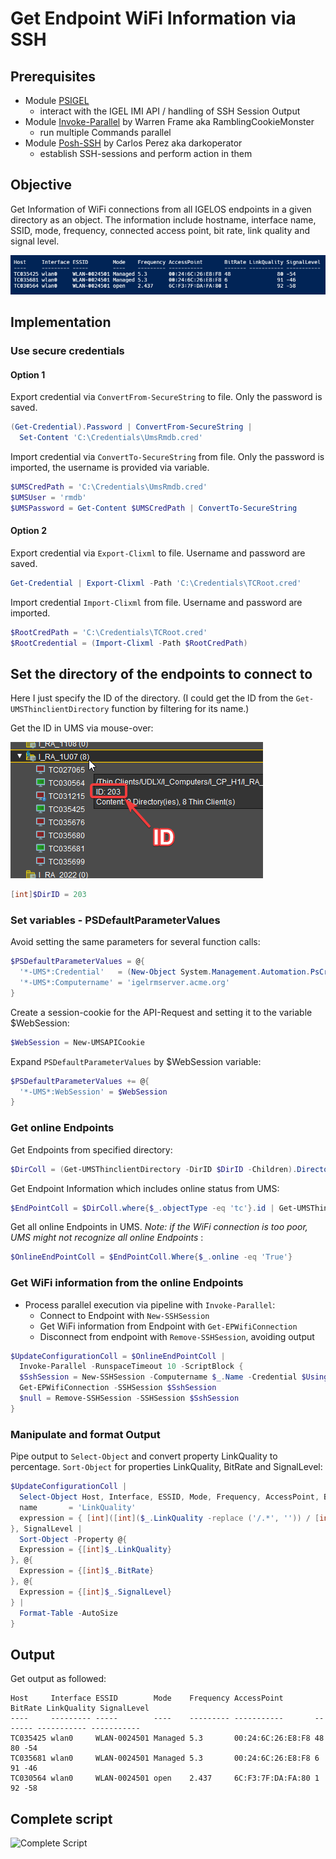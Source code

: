 # Get Endpoint WiFi Information via SSH

## Prerequisites

* Module [PSIGEL](https://github.com/IGEL-Community/PSIGEL)
  * interact with the IGEL IMI API / handling of SSH Session Output
* Module [Invoke-Parallel](https://github.com/RamblingCookieMonster/Invoke-Parallel) by Warren Frame aka RamblingCookieMonster
  * run multiple Commands parallel
* Module [Posh-SSH](https://github.com/darkoperator/Posh-SSH) by Carlos Perez aka darkoperator
  * establish SSH-sessions and perform action in them

## Objective

Get Information of WiFi connections from all IGELOS endpoints in a given directory as an object. The information include hostname, interface name, SSID, mode, frequency, connected access point, bit rate, link quality and signal level.

![Result](../Docs/Media/Output.png)

## Implementation

### Use secure credentials

#### Option 1

Export credential via `ConvertFrom-SecureString` to file. Only the password is saved.

```powershell
(Get-Credential).Password | ConvertFrom-SecureString |
  Set-Content 'C:\Credentials\UmsRmdb.cred'
```

Import credential via `ConvertTo-SecureString` from file. Only the password is imported,
the username is provided via variable.

```powershell
$UMSCredPath = 'C:\Credentials\UmsRmdb.cred'
$UMSUser = 'rmdb'
$UMSPassword = Get-Content $UMSCredPath | ConvertTo-SecureString
```

#### Option 2

Export credential via `Export-Clixml` to file. Username and password are saved.

```powershell
Get-Credential | Export-Clixml -Path 'C:\Credentials\TCRoot.cred'
```

Import credential `Import-Clixml` from file. Username and password are imported.

```powershell
$RootCredPath = 'C:\Credentials\TCRoot.cred'
$RootCredential = (Import-Clixml -Path $RootCredPath)
```

## Set the directory of the endpoints to connect to

Here I just specify the ID of the directory. (I could get the ID from the `Get-UMSThinclientDirectory` function
by filtering for its name.)

Get the ID in UMS via mouse-over:

![TCDIRID](../Docs/Media/TCDIRID.png)

```powershell
[int]$DirID = 203
```

### Set variables - PSDefaultParameterValues

Avoid setting the same parameters for several function calls:

```powershell
$PSDefaultParameterValues = @{
  '*-UMS*:Credential'   = (New-Object System.Management.Automation.PsCredential($UMSUser, $UMSPassword))
  '*-UMS*:Computername' = 'igelrmserver.acme.org'
}
```

Create a session-cookie for the API-Request and setting it to the variable $WebSession:

```powershell
$WebSession = New-UMSAPICookie
```

Expand ```PSDefaultParameterValues``` by $WebSession variable:

```powershell
$PSDefaultParameterValues += @{
  '*-UMS*:WebSession' = $WebSession
}
```

### Get online Endpoints

Get Endpoints from specified directory:

```powershell
$DirColl = (Get-UMSThinclientDirectory -DirID $DirID -Children).DirectoryChildren
```

Get Endpoint Information which includes online status from UMS:

```powershell
$EndPointColl = $DirColl.where{$_.objectType -eq 'tc'}.id | Get-UMSThinclient -Details online
```

Get all online Endpoints in UMS.
*Note: if the WiFi connection is too poor, UMS might not recognize all online Endpoints* :

```powershell
$OnlineEndPointColl = $EndPointColl.Where{$_.online -eq 'True'}
```

### Get WiFi information from the online Endpoints

* Process parallel execution via pipeline with `Invoke-Parallel`:
  * Connect to Endpoint with `New-SSHSession`
  * Get WiFi information from Endpoint with `Get-EPWifiConnection`
  * Disconnect from endpoint with `Remove-SSHSession`, avoiding output

```powershell
$UpdateConfigurationColl = $OnlineEndPointColl |
  Invoke-Parallel -RunspaceTimeout 10 -ScriptBlock {
  $SshSession = New-SSHSession -Computername $_.Name -Credential $Using:RootCredential -AcceptKey
  Get-EPWifiConnection -SSHSession $SshSession
  $null = Remove-SSHSession -SSHSession $SshSession
}
```

### Manipulate and format Output

Pipe output to `Select-Object` and convert property LinkQuality to percentage.
`Sort-Object` for properties LinkQuality, BitRate and SignalLevel:

```powershell
$UpdateConfigurationColl |
  Select-Object Host, Interface, ESSID, Mode, Frequency, AccessPoint, BitRate, @{
  name       = 'LinkQuality'
  expression = { [int]([int]($_.LinkQuality -replace ('/.*', '')) / [int]($_.LinkQuality -replace ('^\d{2,3}/', '')) * 100) }
}, SignalLevel |
  Sort-Object -Property @{
  Expression = {[int]$_.LinkQuality}
}, @{
  Expression = {[int]$_.BitRate}
}, @{
  Expression = {[int]$_.SignalLevel}
} |
  Format-Table -AutoSize
}
```

## Output

Get output as  followed:

```console
Host     Interface ESSID        Mode    Frequency AccessPoint       BitRate LinkQuality SignalLevel
----     --------- -----        ----    --------- -----------       ------- ----------- -----------
TC035425 wlan0     WLAN-0024501 Managed 5.3       00:24:6C:26:E8:F8 48               80 -54
TC035681 wlan0     WLAN-0024501 Managed 5.3       00:24:6C:26:E8:F8 6                91 -46
TC030564 wlan0     WLAN-0024501 open    2.437     6C:F3:7F:DA:FA:80 1                92 -58
```

## Complete script

![Complete Script](../../../Examples/GetEndpointWifiInformation.ps1)
